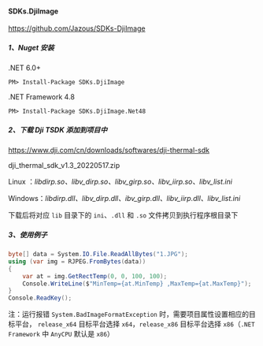 #### SDKs.DjiImage

https://github.com/Jazous/SDKs-DjiImage

##### 1、Nuget 安装

.NET 6.0+

```shell
PM> Install-Package SDKs.DjiImage
```

.NET Framework 4.8

```shell
PM> Install-Package SDKs.DjiImage.Net48
```

##### 2、下载 Dji TSDK 添加到项目中

https://www.dji.com/cn/downloads/softwares/dji-thermal-sdk

dji_thermal_sdk_v1.3_20220517.zip

Linux ：*libdirp.so、libv_dirp.so、libv_girp.so、libv_iirp.so、libv_list.ini*

Windows：*libdirp.dll、libv_dirp.dll、ibv_girp.dll、libv_iirp.dll、libv_list.ini*

下载后将对应 `lib` 目录下的 `ini`、`.dll` 和 `.so` 文件拷贝到执行程序根目录下

##### 3、使用例子

```c#
byte[] data = System.IO.File.ReadAllBytes("1.JPG");
using (var img = RJPEG.FromBytes(data))
{
    var at = img.GetRectTemp(0, 0, 100, 100);
    Console.WriteLine($"MinTemp={at.MinTemp} ,MaxTemp={at.MaxTemp}");
}
Console.ReadKey();
```

注：运行报错 `System.BadImageFormatException` 时，需要项目属性设置相应的目标平台， `release_x64` 目标平台选择 `x64`，`release_x86` 目标平台选择 `x86`（`.NET Framework` 中 `AnyCPU` 默认是 `x86`）
